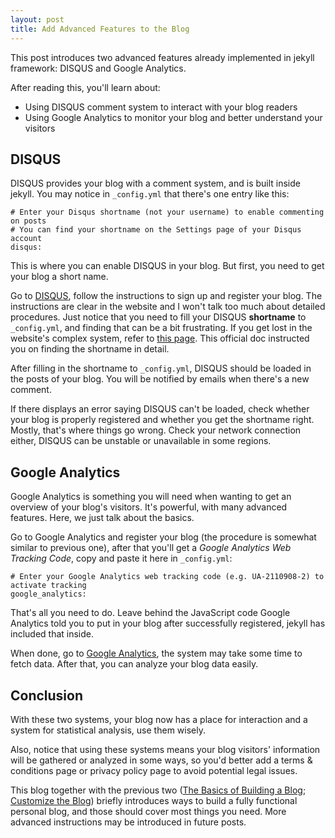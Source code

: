 ```yaml
---
layout: post
title: Add Advanced Features to the Blog
---
```




This post introduces two advanced features already implemented in jekyll framework: DISQUS and Google Analytics.



After reading this, you'll learn about:

* Using DISQUS comment system to interact with your blog readers
* Using Google Analytics to monitor your blog and better understand your visitors



## DISQUS

DISQUS provides your blog with a comment system, and is built inside jekyll. You may notice in `_config.yml` that there's one entry like this:

```
# Enter your Disqus shortname (not your username) to enable commenting on posts
# You can find your shortname on the Settings page of your Disqus account
disqus:
```

This is where you can enable DISQUS in your blog. But first, you need to get your blog a short name.



Go to [DISQUS](https://disqus.com), follow the instructions to sign up and register your blog. The instructions are clear in the website and I won't talk too much about detailed procedures. Just notice that you need to fill your DISQUS **shortname** to `_config.yml`, and finding that can be a bit frustrating. If you get lost in the website's complex system, refer to [this page](https://help.disqus.com/en/articles/1717111-what-s-a-shortname). This official doc instructed you on finding the shortname in detail.



After filling in the shortname to `_config.yml`, DISQUS should be loaded in the posts of your blog. You will be notified by emails when there's a new comment.



If there displays an error saying DISQUS can't be loaded, check whether your blog is properly registered and whether you get the shortname right. Mostly, that's where things go wrong. Check your network connection either, DISQUS can be unstable or unavailable in some regions.



## Google Analytics

Google Analytics is something you will need when wanting to get an overview of your blog's visitors. It's powerful, with many advanced features. Here, we just talk about the basics.



Go to Google Analytics and register your blog (the procedure is somewhat similar to previous one), after that you'll get a *Google Analytics Web Tracking Code*, copy and paste it here in `_config.yml`:

```
# Enter your Google Analytics web tracking code (e.g. UA-2110908-2) to activate tracking
google_analytics:
```

That's all you need to do. Leave behind the JavaScript code Google Analytics told you to put in your blog after successfully registered, jekyll has included that inside.



When done, go to [Google Analytics](https://analytics.google.com), the system may take some time to fetch data. After that, you can analyze your blog data easily.



## Conclusion

With these two systems, your blog now has a place for interaction and a system for statistical analysis, use them wisely.



Also, notice that using these systems means your blog visitors' information will be gathered or analyzed in some ways, so you'd better add a terms & conditions page or privacy policy page to avoid potential legal issues.



This blog together with the previous two ([The Basics of Building a Blog](https://lincoln-zhou.github.io/The-Basics-of-Building-a-Blog/); [Customize the Blog](https://lincoln-zhou.github.io/Customize-the-Blog/)) briefly introduces ways to build a fully functional personal blog, and those should cover most things you need. More advanced instructions may be introduced in future posts.

